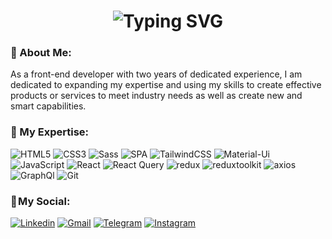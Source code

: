   <h1 align="center">
   <img src="https://readme-typing-svg.herokuapp.com?font=Fira+Code&weight=600&size=30&duration=2500&pause=700&color=da2c38&center=true&vCenter=true&width=600&height=100&lines=Hello+My+Friend;I+am+Sina+Abedi;Welcome+to+my+GitHub+page" alt="Typing SVG" />
  </h1>

### 📌 About Me:

As a front-end developer with two years of dedicated experience, I am dedicated to expanding my expertise and using my skills to create effective products or services to meet industry needs as well as create new and smart capabilities.


### 📌 My Expertise:


![HTML5](https://img.shields.io/badge/html5-%23E34F26.svg?style=for-the-badge&logo=html5&logoColor=white) 
![CSS3](https://img.shields.io/badge/css3-%231572B6.svg?style=for-the-badge&logo=css3&logoColor=white) 
![Sass](https://img.shields.io/badge/Sass-%231572B6.svg?style=for-the-badge&logo=Sass&logoColor=white) 
![SPA](https://img.shields.io/badge/SPA-%231572B6.svg?style=for-the-badge&logo=SPA&logoColor=white) 
![TailwindCSS](https://img.shields.io/badge/tailwindcss-%2338B2AC.svg?style=for-the-badge&logo=tailwind-css&logoColor=white) 
![Material-Ui](https://img.shields.io/badge/MaterialUi-%2338B2AC.svg?style=for-the-badge&logo=materialui&logoColor=red) 
![JavaScript](https://img.shields.io/badge/javascript-%23323330.svg?style=for-the-badge&logo=javascript&logoColor=%23F7DF1E) 
![React](https://img.shields.io/badge/react-%2320232a.svg?style=for-the-badge&logo=react&logoColor=%2361DAFB) 
![React Query](https://img.shields.io/badge/-React%20Query-FF4154?style=for-the-badge&logo=react%20query&logoColor=white) 
![redux](https://img.shields.io/badge/redux-%2320232a.svg?style=for-the-badge&logo=redux&logoColor=%2361DAFB) 
![reduxtoolkit](https://img.shields.io/badge/reduxtoolkit-%23593d88.svg?style=for-the-badge&logo=redux&logoColor=white) 
![axios](https://img.shields.io/badge/axios-%2320232a.svg?style=for-the-badge&logo=axios&logoColor=%2361DAFB) 
![GraphQl](https://img.shields.io/badge/GraphQl-%2320232a.svg?style=for-the-badge&logo=GraphQl&logoColor=white) 
![Git](https://img.shields.io/badge/Git-F05032?logo=Git&logoColor=white&style=for-the-badge)


### 📌 My Social:
      
  [![Linkedin](https://img.shields.io/badge/LinkedIn-0A66C2?logo=Linkedin&logoColor=white&style=for-the-badge)](https://www.linkedin.com/in/sina-abedii)
  [![Gmail](https://img.shields.io/badge/Gmail-EA4335?logo=Gmail&logoColor=white&style=for-the-badge)](mailto:sinaabediofficial@gmail.com)
  [![Telegram](https://img.shields.io/badge/Telegram-229ED9?logo=Telegram&logoColor=white&style=for-the-badge)](https://t.me/iamsina1)
  [![Instagram](https://img.shields.io/badge/Instagram-E4405F?logo=Instagram&logoColor=white&style=for-the-badge)](https://www.instagram.com/iamsina1)




